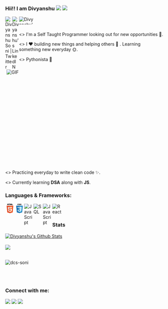 ### Hii!! I am Divyanshu <img src="https://media.giphy.com/media/hvRJCLFzcasrR4ia7z/giphy.gif" width="25px">                              ![](https://visitor-badge.glitch.me/badge?page_id=dcs-soni.dcs-soni)
<a href="https://twitter.com/divyanshu_soni_">
  <img align="left" alt="Divyanshu Soni | Twitter" width="22px" src="https://raw.githubusercontent.com/peterthehan/peterthehan/master/assets/twitter.svg" />
</a>
<a href="https://www.linkedin.com/in/divyanshu--soni/">
  <img align="left" alt="Divyanshu's LinkedIN" width="22px" src="https://raw.githubusercontent.com/peterthehan/peterthehan/master/assets/linkedin.svg" />
</a>

<a href="https://mail.google.com/mail/u/?authuser=divyanshusoni52@gmail.com">
  <img align="left" alt="Divyanshu's Instagram" width="50px" height="25px" src="https://img.shields.io/badge/gmail-%23E4405F.svg?&style=for-the-badge&logo=gmail&logoColor=white" />
</a>
<br>
<br>

<>   I'm a Self Taught Programmer looking out for new opportunities 🗻.

  <img align="right" alt="GIF" src="https://media.giphy.com/media/USV0ym3bVWQJJmNu3N/giphy.gif?raw=true" width="500" height="320" />
     
<>   I ❤️ building new things and helping others 🤝 . Learning something new everyday 🌞.

<>   Pythonista 🐍

<>   Practicing everyday to write clean code ✨.

<>   Currently learning **DSA** along with **JS**.



 



### Languages & Frameworks:

<img align="left" alt="HTML5" width="30px" src="https://raw.githubusercontent.com/github/explore/80688e429a7d4ef2fca1e82350fe8e3517d3494d/topics/html/html.png" />

<img align="left" alt="CSS3" width="30px" src="https://raw.githubusercontent.com/github/explore/80688e429a7d4ef2fca1e82350fe8e3517d3494d/topics/css/css.png" />
<img align="left" alt="JavaScript" width="30px" src="https://img.icons8.com/color/48/000000/javascript.png" />
<img align="left" alt="SQL" width="30px" src="https://img.icons8.com/color/48/000000/python.png" />
<img align="left" alt="JavaScript" width="30px" src="https://img.icons8.com/color/48/000000/django.png" />
<img align="left" alt="React" width="30px" src="https://img.icons8.com/color/48/000000/c-programming.png" />

<br/>
<br/>

### Stats

<a href="#stats">
<img align="center" alt="Divyanshu's Github Stats" src="https://gh-readme-stats.krish-the-dev.vercel.app/api?username=dcs-soni&show_icons=true&count_private=true" /></a>
</br>
</br>

<a href="#stats">
<img align="center" src = "https://gh-readme-stats.krish-the-dev.vercel.app/api/top-langs/?username=dcs-soni&hide=css&layout=compact" />
</a>
</br>
</br>

<p><img align="center" src="https://github-readme-streak-stats.herokuapp.com/?user=dcs-soni&" alt="dcs-soni" /></p>
</br>
</br>



### Connect with me:

[<img src="https://img.shields.io/badge/linkedin-%230077B5.svg?&style=for-the-badge&logo=linkedin&logoColor=white" />][linkedin]
[<img src="https://img.shields.io/badge/twitter-%231DA1F2.svg?&style=for-the-badge&logo=twitter&logoColor=white" />][twitter1]
[<img src = "https://img.shields.io/badge/gmail-%23E4405F.svg?&style=for-the-badge&logo=gmail&logoColor=white">][gmail]



[linkedin]: https://www.linkedin.com/in/divyanshu--soni/
[instagram]: https://instagram.com/__divyanshu-soni__
[gmail]: https://mail.google.com/mail/u/?authuser=divyanshusoni52@gmail.com
[twitter1]: https://twitter.com/divyanshu_soni_

